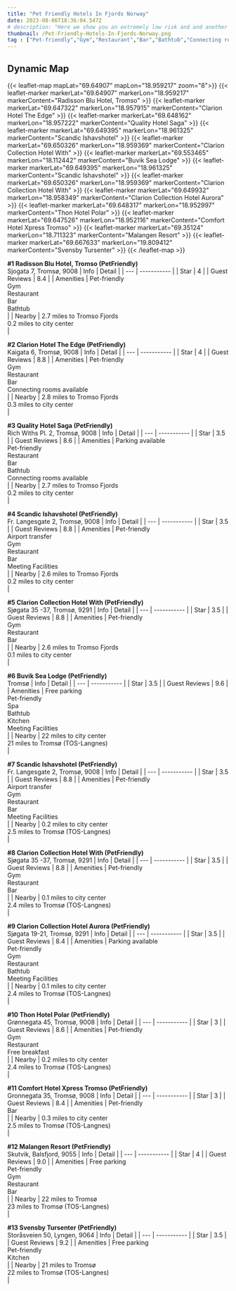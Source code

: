 ```yaml
---
title: "Pet Friendly Hotels In Fjords Norway"
date: 2023-08-06T18:36:04.547Z
# description: "Here we show you an extremely low risk and and another medium risk approach to earn passive income "
thumbnail: /Pet-Friendly-Hotels-In-Fjords-Norway.png
tag : ["Pet-friendly","Gym","Restaurant","Bar","Bathtub","Connecting rooms available","Parking available","Airport transfer","Meeting Facilities","Free parking","Spa","Kitchen","Free breakfast"]
---
```


## Dynamic Map
{{< leaflet-map  mapLat="69.64907" mapLon="18.959217" zoom="8">}}
    {{< leaflet-marker markerLat="69.64907" markerLon="18.959217" markerContent="Radisson Blu Hotel, Tromso" >}}
    {{< leaflet-marker markerLat="69.647322" markerLon="18.957915" markerContent="Clarion Hotel The Edge" >}}
    {{< leaflet-marker markerLat="69.648162" markerLon="18.957222" markerContent="Quality Hotel Saga" >}}
    {{< leaflet-marker markerLat="69.649395" markerLon="18.961325" markerContent="Scandic Ishavshotel" >}}
    {{< leaflet-marker markerLat="69.650326" markerLon="18.959369" markerContent="Clarion Collection Hotel With" >}}
    {{< leaflet-marker markerLat="69.553465" markerLon="18.112442" markerContent="Buvik Sea Lodge" >}}
    {{< leaflet-marker markerLat="69.649395" markerLon="18.961325" markerContent="Scandic Ishavshotel" >}}
    {{< leaflet-marker markerLat="69.650326" markerLon="18.959369" markerContent="Clarion Collection Hotel With" >}}
    {{< leaflet-marker markerLat="69.649932" markerLon="18.958349" markerContent="Clarion Collection Hotel Aurora" >}}
    {{< leaflet-marker markerLat="69.648317" markerLon="18.952997" markerContent="Thon Hotel Polar" >}}
    {{< leaflet-marker markerLat="69.647526" markerLon="18.952116" markerContent="Comfort Hotel Xpress Tromso" >}}
    {{< leaflet-marker markerLat="69.35124" markerLon="18.711323" markerContent="Malangen Resort" >}}
    {{< leaflet-marker markerLat="69.667633" markerLon="19.809412" markerContent="Svensby Tursenter" >}}
{{< /leaflet-map >}}


**#1 Radisson Blu Hotel, Tromso (PetFriendly)**<br>Sjogata 7, Tromsø, 9008
| Info | Detail |
| --- | ----------- |
| Star | 4 |
| Guest Reviews | 8.4 |
| Amenities | Pet-friendly<br>Gym<br>Restaurant<br>Bar<br>Bathtub<br> |
| Nearby | 2.7 miles to Tromso Fjords<br>0.2 miles to city center<br> |

**#2 Clarion Hotel The Edge (PetFriendly)**<br>Kaigata 6, Tromsø, 9008
| Info | Detail |
| --- | ----------- |
| Star | 4 |
| Guest Reviews | 8.8 |
| Amenities | Pet-friendly<br>Gym<br>Restaurant<br>Bar<br>Connecting rooms available<br> |
| Nearby | 2.8 miles to Tromso Fjords<br>0.3 miles to city center<br> |

**#3 Quality Hotel Saga (PetFriendly)**<br>Rich Withs Pl. 2, Tromsø, 9008
| Info | Detail |
| --- | ----------- |
| Star | 3.5 |
| Guest Reviews | 8.6 |
| Amenities | Parking available<br>Pet-friendly<br>Restaurant<br>Bar<br>Bathtub<br>Connecting rooms available<br> |
| Nearby | 2.7 miles to Tromso Fjords<br>0.2 miles to city center<br> |

**#4 Scandic Ishavshotel (PetFriendly)**<br>Fr. Langesgate 2, Tromsø, 9008
| Info | Detail |
| --- | ----------- |
| Star | 3.5 |
| Guest Reviews | 8.8 |
| Amenities | Pet-friendly<br>Airport transfer<br>Gym<br>Restaurant<br>Bar<br>Meeting Facilities<br> |
| Nearby | 2.6 miles to Tromso Fjords<br>0.2 miles to city center<br> |

**#5 Clarion Collection Hotel With (PetFriendly)**<br>Sjøgata 35 -37, Tromsø, 9291
| Info | Detail |
| --- | ----------- |
| Star | 3.5 |
| Guest Reviews | 8.8 |
| Amenities | Pet-friendly<br>Gym<br>Restaurant<br>Bar<br> |
| Nearby | 2.6 miles to Tromso Fjords<br>0.1 miles to city center<br> |

**#6 Buvik Sea Lodge (PetFriendly)**<br>Tromsø
| Info | Detail |
| --- | ----------- |
| Star | 3.5 |
| Guest Reviews | 9.6 |
| Amenities | Free parking<br>Pet-friendly<br>Spa<br>Bathtub<br>Kitchen<br>Meeting Facilities<br> |
| Nearby | 22 miles to city center<br>21 miles to Tromsø (TOS-Langnes)<br> |

**#7 Scandic Ishavshotel (PetFriendly)**<br>Fr. Langesgate 2, Tromsø, 9008
| Info | Detail |
| --- | ----------- |
| Star | 3.5 |
| Guest Reviews | 8.8 |
| Amenities | Pet-friendly<br>Airport transfer<br>Gym<br>Restaurant<br>Bar<br>Meeting Facilities<br> |
| Nearby | 0.2 miles to city center<br>2.5 miles to Tromsø (TOS-Langnes)<br> |

**#8 Clarion Collection Hotel With (PetFriendly)**<br>Sjøgata 35 -37, Tromsø, 9291
| Info | Detail |
| --- | ----------- |
| Star | 3.5 |
| Guest Reviews | 8.8 |
| Amenities | Pet-friendly<br>Gym<br>Restaurant<br>Bar<br> |
| Nearby | 0.1 miles to city center<br>2.4 miles to Tromsø (TOS-Langnes)<br> |

**#9 Clarion Collection Hotel Aurora (PetFriendly)**<br>Sjøgata 19-21, Tromsø, 9291
| Info | Detail |
| --- | ----------- |
| Star | 3.5 |
| Guest Reviews | 8.4 |
| Amenities | Parking available<br>Pet-friendly<br>Gym<br>Restaurant<br>Bathtub<br>Meeting Facilities<br> |
| Nearby | 0.1 miles to city center<br>2.4 miles to Tromsø (TOS-Langnes)<br> |

**#10 Thon Hotel Polar (PetFriendly)**<br>Grønnegata 45, Tromsø, 9008
| Info | Detail |
| --- | ----------- |
| Star | 3 |
| Guest Reviews | 8.6 |
| Amenities | Pet-friendly<br>Gym<br>Restaurant<br>Free breakfast<br> |
| Nearby | 0.2 miles to city center<br>2.4 miles to Tromsø (TOS-Langnes)<br> |

**#11 Comfort Hotel Xpress Tromso (PetFriendly)**<br>Gronnegata 35, Tromsø, 9008
| Info | Detail |
| --- | ----------- |
| Star | 3 |
| Guest Reviews | 8.4 |
| Amenities | Pet-friendly<br>Bar<br> |
| Nearby | 0.3 miles to city center<br>2.5 miles to Tromsø (TOS-Langnes)<br> |

**#12 Malangen Resort (PetFriendly)**<br>Skutvik, Balsfjord, 9055
| Info | Detail |
| --- | ----------- |
| Star | 4 |
| Guest Reviews | 9.0 |
| Amenities | Free parking<br>Pet-friendly<br>Gym<br>Restaurant<br>Bar<br> |
| Nearby | 22 miles to Tromsø<br>23 miles to Tromsø (TOS-Langnes)<br> |

**#13 Svensby Tursenter (PetFriendly)**<br>Storåsveien 50, Lyngen, 9064
| Info | Detail |
| --- | ----------- |
| Star | 3.5 |
| Guest Reviews | 9.2 |
| Amenities | Free parking<br>Pet-friendly<br>Kitchen<br> |
| Nearby | 21 miles to Tromsø<br>22 miles to Tromsø (TOS-Langnes)<br> |

